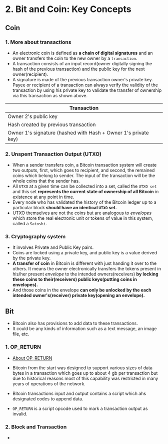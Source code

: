# 2. Bit and Coin: Key Concepts

## Coin

### 1. More about transactions

- An electronic coin is defined as **a chain of digital signatures** and an owner transfers the coin to the new owner by a `transaction`.
- A transaction consists of an input record(owner digitally signing the hash of the previous transaction) and the public key for the next owner(recipient).
- A signature is made of the previous transaction owner's private key. Payee or recipient of a transaction can always verify the validity of the transaction by using his private key to validate the transfer of ownership via this transaction as shown above.

| Transaction |
| ------------|
| Owner 2's public key |
| Hash created by previous transaction |
| Owner 1's signature (hashed with Hash + Owner 1's private key) |

### 2. Unspent Transaction Output (UTXO)

- When a sender transfers coin, a Bitcoin transaction system will create two outputs, first, which goes to recipient, and second, the remained coins which belong to sender. The input of the transaction will be the whole coins that the sender has.
- All `UTXO` at a given time can be collected into a set, called the `UTXO set` and this set **represents the current state of ownership of all Bitcoin** in existence at any point in time.
- Every node who has validated the history of the Bitcoin ledger up to a particular block **should have an identical `UTXO` set.**
- UTXO themselves are not the coins but are analogous to *envelopes* which store the real electronic unit or tokens of value in this system, called a `Satoshi`.

### 3. Cryptography system

- It involves Private and Public Key pairs.
- Coins are locked using a private key, and public key is a value derived by the private key.
- **A transfer of coin**  in Bitcoin is different with just handing it over to the others. It means the owner electronically transfers the tokens present in his/her present *envelope* to the intended owners(receivers) **by locking these coins to their(receivers) public keys(putting coins in envelopes).**
- And those coins in the envelope **can only be unlocked by the each intended owner's(receiver) private key(opening an envelope).**

## Bit

- Bitcoin also has provisions to add data to these transactions.
- It could be any kinds of information such as a text message, an image file, etc.

### 1. OP_RETURN

- [About OP_RETURN](https://en.bitcoin.it/wiki/OP_RETURN)

- Bitcoin from the start was designed to support various sizes of data bytes in a transaction which goes up to about 4 gb per transaction but due to historical reasons most of this capability was restricted in many years of operations of the network.

- Bitcoin transactions input and output contains a script which ahs designated codes to append data.

- `OP_RETURN` is a script opcode used to mark a transaction output as invalid.

### 2. Block and Transaction

- 
